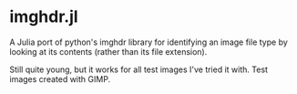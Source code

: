 # imghdr.jl

A Julia port of python's imghdr library for identifying an image file type by looking at its contents (rather than its file extension).

Still quite young, but it works for all test images I've tried it with.  Test images created with GIMP.
